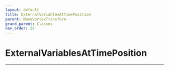```yaml
---
layout: default
title: ExternalVariablesAtTimePosition
parent: WaveVortexTransform
grand_parent: Classes
nav_order: 28
---
```


#  ExternalVariablesAtTimePosition




---


